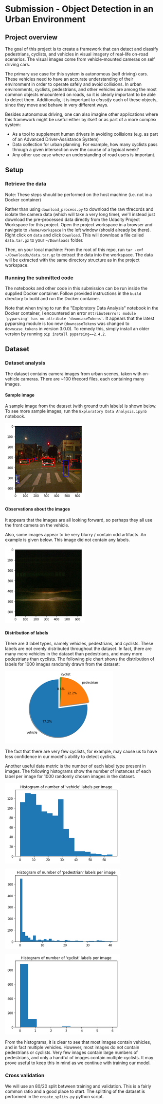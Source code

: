 # Submission - Object Detection in an Urban Environment

## Project overview

The goal of this project is to create a framework that can detect and classify pedestrians, cyclists, and vehicles in visual imagery of real-life on-road scenarios. The visual images come from vehicle-mounted cameras on self driving cars.

The primary use case for this system is autonomous (self driving) cars. These vehicles need to have an accurate understanding of their environment in order to operate safely and avoid collisions. In urban environments, cyclists, pedestrians, and other vehicles are among the most common objects encountered on roads, so it is clearly important to be able to detect them. Additionally, it is important to _classify_ each of these objects, since they move and behave in very different ways.

Besides autonomous driving, one can also imagine other applications where this framework might be useful either by itself or as part of a more complex system:

- As a tool to supplement human drivers in avoiding collisions (e.g. as part of an Advanced Driver-Assistance System)
- Data collection for urban planning. For example, how many cyclists pass through a given intersection over the course of a typical week?
- Any other use case where an understanding of road users is important.

## Setup

### Retrieve the data

Note: These steps should be performed on the host machine (i.e. not in a Docker container)

Rather than using `download_process.py` to download the raw tfrecords and isolate the camera data (which will take a very long time), we'll instead just download the pre-processed data directly from the Udacity Project Workspace for this project. Open the project workspace in a browser and navigate to `/home/workspace` in the left window (should already be there). Right click on `data` and click `Download`. This will download a file called `data.tar.gz` to your `~/Downloads` folder.

Then, on your local machine: From the root of this repo, run `tar -xvf ~/Downloads/data.tar.gz` to extract the data into the workspace. The data will be extracted with the same directory structure as in the project workspace.

### Running the submitted code

The notebooks and other code in this submission can be run inside the supplied Docker container. Follow provided instructions in the `build` directory to build and run the Docker container.

Note that when trying to run the "Exploratory Data Analysis" notebook in the Docker container, I encountered an error `AttributeError: module 'pyparsing' has no attribute 'downcaseTokens'`. It appears that the latest pyparsing module is too new (`downcaseTokens` was changed to `downcase_tokens` in version 3.0.0). To remedy this, simply install an older version by running `pip install pyparsing==2.4.2`.

## Dataset

### Dataset analysis

The dataset contains camera images from urban scenes, taken with on-vehicle cameras. There are ~100 tfrecord files, each containing many images.

#### Sample image

A sample image from the dataset (with ground truth labels) is shown below. To see more sample images, run the `Exploratory Data Analysis.ipynb` notebook.

![Sample image from dataset](img/sample_image.png)

#### Observations about the images

It appears that the images are all looking forward, so perhaps they all use the front camera on the vehicle.

Also, some images appear to be very blurry / contain odd artifacts. An example is given below. This image did not contain any labels.

![Image with no labels and artifacts](img/blurry_image.png)

#### Distribution of labels

There are 3 label types, namely vehicles, pedestrians, and cyclists. These labels are not evenly distributed throughout the dataset. In fact, there are many more vehicles in the dataset than pedestrians, and many more pedestrians than cyclists. The following pie chart shows the distribution of labels for 1000 images randomly drawn from the dataset:

![Label distribution pie chart](img/label_dist_pie_chart.png)

The fact that there are very few cyclists, for example, may cause us to have less confidence in our model's ability to detect cyclists.

Another useful data metric is the number of each label type present in images. The following histograms show the number of instances of each label per image for 1000 randomly chosen images in the dataset.

![Histogram of number of vehicle labels per image](img/label_dist_vehicle_hist.png)

![Histogram of number of pedestrian labels per image](img/label_dist_pedestrian_hist.png)

![Histogram of number of cyclist labels per image](img/label_dist_cyclist_hist.png)

From the histograms, it is clear to see that most images contain vehicles, and in fact multiple vehicles. However, most images do not contain pedestrians or cyclists. Very few images contain large numbers of pedestrians, and only a handful of images contain multiple cyclists. It may prove useful to keep this in mind as we continue with training our model.

### Cross validation

We will use an 80/20 split between training and validation. This is a fairly common ratio and a good place to start. The splitting of the dataset is performed in the `create_splits.py` python script.
